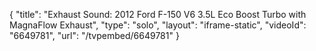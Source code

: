 {
    "title": "Exhaust Sound: 2012 Ford F-150 V6 3.5L Eco Boost Turbo with MagnaFlow Exhaust",
    "type": "solo",
    "layout": "iframe-static",
    "videoId": "6649781",
    "url": "\/tvpembed\/6649781"
}